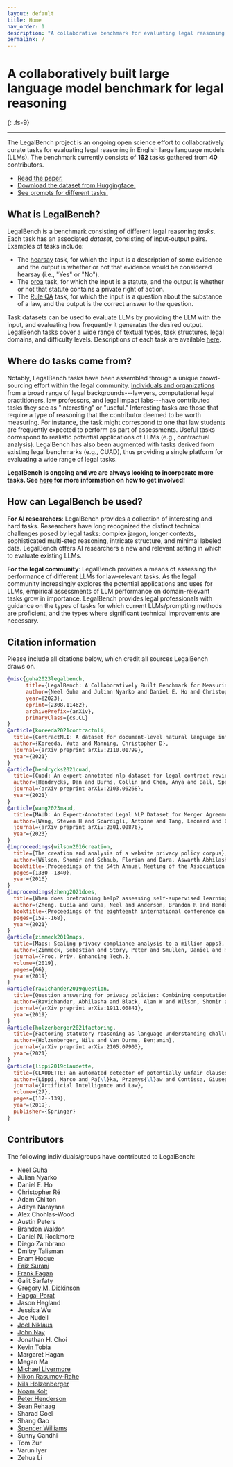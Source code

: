 ```yaml
---
layout: default
title: Home
nav_order: 1
description: "A collaborative benchmark for evaluating legal reasoning in large language models"
permalink: /
---
```


# A collaboratively built large language model benchmark for legal reasoning

{: .fs-9}

---

The LegalBench project is an ongoing open science effort to collaboratively curate tasks for evaluating legal reasoning in English large language models (LLMs). The benchmark currently consists of **162** tasks gathered from **40** contributors.

- [Read the paper.](https://arxiv.org/abs/2308.11462)
- [Download the dataset from Huggingface.](https://huggingface.co/datasets/nguha/legalbench)
- [See prompts for different tasks.](https://github.com/HazyResearch/legalbench/)

## What is LegalBench?

LegalBench is a benchmark consisting of different legal reasoning *tasks*. Each task has an associated *dataset*, consisting of input-output pairs. Examples of tasks include:

- The [hearsay](tasks/hearsay.html) task, for which the input is a description of some evidence and the output is whether or not that evidence would be considered hearsay (i.e., "Yes" or "No").
- The [proa](tasks/proa.html) task, for which the input is a statute, and the output is whether or not that statute contains a private right of action.
- The [Rule QA](tasks/rule_qa.html) task, for which the input is a question about the substance of a law, and the output is the correct answer to the question.

Task datasets can be used to evaluate LLMs by providing the LLM with the input, and evaluating how frequently it generates the desired output. LegalBench tasks cover a wide range of textual types, task structures, legal domains, and difficulty levels. Descriptions of each task are available [here](./tasks/index.markdown).


## Where do tasks come from?
Notably, LegalBench tasks have been assembled through a unique crowd-sourcing effort within the legal community. [Individuals and organizations](#contributors) from a broad range of legal backgrounds---lawyers, computational legal practitioners, law professors, and legal impact labs---have contributed tasks they see as "interesting" or "useful." Interesting tasks are those that require a type of reasoning that the contributor deemed to be worth measuring. For instance, the task might correspond to one that law students are frequently expected to perform as part of assessments. Useful tasks correspond to realistic potential applications of LLMs (e.g., contractual analysis). LegalBench has also been augmented with tasks derived from existing legal benchmarks (e.g., CUAD), thus providing a single platform for evaluating a wide range of legal tasks.

**LegalBench is ongoing and we are always looking to incorporate more tasks. See [here](./contribute.markdown) for more information on how to get involved!**

## How can LegalBench be used?

**For AI researchers**: LegalBench provides a collection of interesting and hard tasks. Researchers have long recognized the distinct technical challenges posed by legal tasks: complex jargon, longer contexts, sophisticated multi-step reasoning, intricate structure, and minimal labeled data. LegalBench offers AI researchers a new and relevant setting in which to evaluate existing LLMs.

**For the legal community**: LegalBench provides a means of assessing the performance of different LLMs for law-relevant tasks. As the legal community increasingly explores the potential applications and uses for LLMs, empirical assessments of LLM performance on domain-relevant tasks grow in importance. LegalBench provides legal professionals with guidance on the types of tasks for which current LLMs/prompting methods are proficient, and the types where significant technical improvements are necessary.

## Citation information

Please include all citations below, which credit all sources LegalBench draws on.

```bib
@misc{guha2023legalbench,
      title={LegalBench: A Collaboratively Built Benchmark for Measuring Legal Reasoning in Large Language Models}, 
      author={Neel Guha and Julian Nyarko and Daniel E. Ho and Christopher Ré and Adam Chilton and Aditya Narayana and Alex Chohlas-Wood and Austin Peters and Brandon Waldon and Daniel N. Rockmore and Diego Zambrano and Dmitry Talisman and Enam Hoque and Faiz Surani and Frank Fagan and Galit Sarfaty and Gregory M. Dickinson and Haggai Porat and Jason Hegland and Jessica Wu and Joe Nudell and Joel Niklaus and John Nay and Jonathan H. Choi and Kevin Tobia and Margaret Hagan and Megan Ma and Michael Livermore and Nikon Rasumov-Rahe and Nils Holzenberger and Noam Kolt and Peter Henderson and Sean Rehaag and Sharad Goel and Shang Gao and Spencer Williams and Sunny Gandhi and Tom Zur and Varun Iyer and Zehua Li},
      year={2023},
      eprint={2308.11462},
      archivePrefix={arXiv},
      primaryClass={cs.CL}
}
@article{koreeda2021contractnli,
  title={ContractNLI: A dataset for document-level natural language inference for contracts},
  author={Koreeda, Yuta and Manning, Christopher D},
  journal={arXiv preprint arXiv:2110.01799},
  year={2021}
}
@article{hendrycks2021cuad,
  title={Cuad: An expert-annotated nlp dataset for legal contract review},
  author={Hendrycks, Dan and Burns, Collin and Chen, Anya and Ball, Spencer},
  journal={arXiv preprint arXiv:2103.06268},
  year={2021}
}
@article{wang2023maud,
  title={MAUD: An Expert-Annotated Legal NLP Dataset for Merger Agreement Understanding},
  author={Wang, Steven H and Scardigli, Antoine and Tang, Leonard and Chen, Wei and Levkin, Dimitry and Chen, Anya and Ball, Spencer and Woodside, Thomas and Zhang, Oliver and Hendrycks, Dan},
  journal={arXiv preprint arXiv:2301.00876},
  year={2023}
}
@inproceedings{wilson2016creation,
  title={The creation and analysis of a website privacy policy corpus},
  author={Wilson, Shomir and Schaub, Florian and Dara, Aswarth Abhilash and Liu, Frederick and Cherivirala, Sushain and Leon, Pedro Giovanni and Andersen, Mads Schaarup and Zimmeck, Sebastian and Sathyendra, Kanthashree Mysore and Russell, N Cameron and others},
  booktitle={Proceedings of the 54th Annual Meeting of the Association for Computational Linguistics (Volume 1: Long Papers)},
  pages={1330--1340},
  year={2016}
}
@inproceedings{zheng2021does,
  title={When does pretraining help? assessing self-supervised learning for law and the casehold dataset of 53,000+ legal holdings},
  author={Zheng, Lucia and Guha, Neel and Anderson, Brandon R and Henderson, Peter and Ho, Daniel E},
  booktitle={Proceedings of the eighteenth international conference on artificial intelligence and law},
  pages={159--168},
  year={2021}
}
@article{zimmeck2019maps,
  title={Maps: Scaling privacy compliance analysis to a million apps},
  author={Zimmeck, Sebastian and Story, Peter and Smullen, Daniel and Ravichander, Abhilasha and Wang, Ziqi and Reidenberg, Joel R and Russell, N Cameron and Sadeh, Norman},
  journal={Proc. Priv. Enhancing Tech.},
  volume={2019},
  pages={66},
  year={2019}
}
@article{ravichander2019question,
  title={Question answering for privacy policies: Combining computational and legal perspectives},
  author={Ravichander, Abhilasha and Black, Alan W and Wilson, Shomir and Norton, Thomas and Sadeh, Norman},
  journal={arXiv preprint arXiv:1911.00841},
  year={2019}
}
@article{holzenberger2021factoring,
  title={Factoring statutory reasoning as language understanding challenges},
  author={Holzenberger, Nils and Van Durme, Benjamin},
  journal={arXiv preprint arXiv:2105.07903},
  year={2021}
}
@article{lippi2019claudette,
  title={CLAUDETTE: an automated detector of potentially unfair clauses in online terms of service},
  author={Lippi, Marco and Pa{\l}ka, Przemys{\l}aw and Contissa, Giuseppe and Lagioia, Francesca and Micklitz, Hans-Wolfgang and Sartor, Giovanni and Torroni, Paolo},
  journal={Artificial Intelligence and Law},
  volume={27},
  pages={117--139},
  year={2019},
  publisher={Springer}
}
```

## Contributors

The following individuals/groups have contributed to LegalBench:

- [Neel Guha](https://www.neelguha.com/)
- Julian Nyarko
- Daniel E. Ho
- Christopher Ré
- Adam Chilton
- Aditya Narayana
- Alex Chohlas-Wood
- Austin Peters
- [Brandon Waldon](https://bwaldon.github.io/)
- Daniel N. Rockmore
- Diego Zambrano
- Dmitry Talisman
- Enam Hoque
- [Faiz Surani](https://faizsurani.com)
- [Frank Fagan](https://www.stcl.edu/about-us/faculty/frank-fagan/)
- Galit Sarfaty
- [Gregory M. Dickinson](https://www.stu.edu/law/faculty-staff/faculty/gregorydickinson/)
- [Haggai Porat](https://hls.harvard.edu/haggai-porat/)
- Jason Hegland
- Jessica Wu
- Joe Nudell
- [Joel Niklaus](https://niklaus.ai)
- [John Nay](http://johnjnay.com/)
- Jonathan H. Choi
- [Kevin Tobia](https://www.law.georgetown.edu/faculty/kevin-tobia/)
- Margaret Hagan
- Megan Ma
- [Michael Livermore](https://www.law.virginia.edu/faculty/profile/mal5un/2457619)
- [Nikon Rasumov-Rahe](https://maxime.tools/)
- [Nils Holzenberger](https://perso.telecom-paristech.fr/holzenberger/)
- [Noam Kolt](http://noamkolt.com/)
- [Peter Henderson](https://www.peterhenderson.co/)
- [Sean Rehaag](https://www.osgoode.yorku.ca/faculty-and-staff/rehaag-sean/)
- Sharad Goel
- Shang Gao
- [Spencer Williams](https://papers.ssrn.com/sol3/cf_dev/AbsByAuth.cfm?per_id=2882090)
- Sunny Gandhi
- Tom Zur
- Varun Iyer
- Zehua Li
